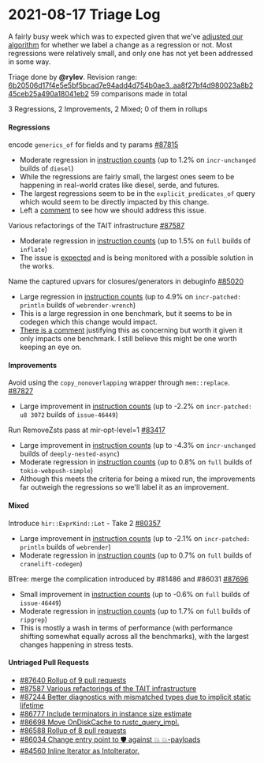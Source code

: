 # 2021-08-17 Triage Log

A fairly busy week which was to expected given that we've [adjusted our algorithm](https://github.com/rust-lang/rustc-perf/pull/956) for whether we label a change as a regression or not. Most regressions were relatively small, and only one has not yet been addressed in some way.

Triage done by **@rylev**.
Revision range: [6b20506d17f4e5e5bf5bcad7e94add4d754b0ae3..aa8f27bf4d980023a8b245ceb25a490a18041eb2](https://perf.rust-lang.org/?start=6b20506d17f4e5e5bf5bcad7e94add4d754b0ae3&end=aa8f27bf4d980023a8b245ceb25a490a18041eb2&absolute=false&stat=instructions%3Au)
59 comparisons made in total

3 Regressions, 2 Improvements, 2 Mixed; 0 of them in rollups

#### Regressions

encode `generics_of` for fields and ty params [#87815](https://github.com/rust-lang/rust/issues/87815)
- Moderate regression in [instruction counts](https://perf.rust-lang.org/compare.html?start=2d10c2a3302d53e10a4ad3ac581103faaae9eeb6&end=c4c2986c499ee9440b7ae23bf5a62c6168e1ce17&stat=instructions:u) (up to 1.2% on `incr-unchanged` builds of `diesel`)
- While the regressions are fairly small, the largest ones seem to be happening in real-world crates like diesel, serde, and futures. 
- The largest regressions seem to be in the `explicit_predicates_of` query which would seem to be directly impacted by this change.
- Left a [comment](https://github.com/rust-lang/rust/pull/87815#issuecomment-900465263) to see how we should address this issue. 


Various refactorings of the TAIT infrastructure [#87587](https://github.com/rust-lang/rust/issues/87587)
- Moderate regression in [instruction counts](https://perf.rust-lang.org/compare.html?start=47b41b7788a6f85c749049062f1e4eed497cd894&end=d488de82f30fd1dcb0220d57498638596622394e&stat=instructions:u) (up to 1.5% on `full` builds of `inflate`)
- The issue is [expected](https://github.com/rust-lang/rust/pull/87587#issuecomment-896754235) and is being monitored with a possible solution in the works.


Name the captured upvars for closures/generators in debuginfo [#85020](https://github.com/rust-lang/rust/issues/85020)
- Large regression in [instruction counts](https://perf.rust-lang.org/compare.html?start=c6094fc7b9981d755abeb8c0e866a0f6315b3ec3&end=99efc51dae1dbe9d741707a7ddef84c29e654df5&stat=instructions:u) (up to 4.9% on `incr-patched: println` builds of `webrender-wrench`)
- This is a large regression in one benchmark, but it seems to be in codegen which this change would impact. 
- [There is a comment](https://github.com/rust-lang/rust/pull/85020#issuecomment-898823772) justifying this as concerning but worth it given it only impacts one benchmark. I still believe this might be one worth keeping an eye on.


#### Improvements

Avoid using the `copy_nonoverlapping` wrapper through `mem::replace`. [#87827](https://github.com/rust-lang/rust/issues/87827)
- Large improvement in [instruction counts](https://perf.rust-lang.org/compare.html?start=e8c25f266349a68faa8c4fb68f5c1d5e4512790f&end=4e886d68766719a7fc1714c52a0e7e81929e8b8e&stat=instructions:u) (up to -2.2% on `incr-patched: u8 3072` builds of `issue-46449`)


Run RemoveZsts pass at mir-opt-level=1 [#83417](https://github.com/rust-lang/rust/issues/83417)
- Large improvement in [instruction counts](https://perf.rust-lang.org/compare.html?start=e55c13e1099b78b1a485202fabc9c1b10b1f1d15&end=8007b506ac5da629f223b755f5a5391edd5f6d01&stat=instructions:u) (up to -4.3% on `incr-unchanged` builds of `deeply-nested-async`)
- Moderate regression in [instruction counts](https://perf.rust-lang.org/compare.html?start=e55c13e1099b78b1a485202fabc9c1b10b1f1d15&end=8007b506ac5da629f223b755f5a5391edd5f6d01&stat=instructions:u) (up to 0.8% on `full` builds of `tokio-webpush-simple`)
- Although this meets the criteria for being a mixed run, the improvements far outweigh the regressions so we'll label it as an improvement.

#### Mixed


Introduce `hir::ExprKind::Let` - Take 2 [#80357](https://github.com/rust-lang/rust/issues/80357)
- Large improvement in [instruction counts](https://perf.rust-lang.org/compare.html?start=2bd17c1d43bba43412cc2f051323a279d6751e43&end=2a6fb9a4c0e5ca7a81999065943b211c226fe9d8&stat=instructions:u) (up to -2.1% on `incr-patched: println` builds of `webrender`)
- Moderate regression in [instruction counts](https://perf.rust-lang.org/compare.html?start=2bd17c1d43bba43412cc2f051323a279d6751e43&end=2a6fb9a4c0e5ca7a81999065943b211c226fe9d8&stat=instructions:u) (up to 0.7% on `full` builds of `cranelift-codegen`)


BTree: merge the complication introduced by #81486 and #86031 [#87696](https://github.com/rust-lang/rust/issues/87696)
- Small improvement in [instruction counts](https://perf.rust-lang.org/compare.html?start=2a6fb9a4c0e5ca7a81999065943b211c226fe9d8&end=23461b210f1b0a121592a18fc4fb666106006668&stat=instructions:u) (up to -0.6% on `full` builds of `issue-46449`)
- Moderate regression in [instruction counts](https://perf.rust-lang.org/compare.html?start=2a6fb9a4c0e5ca7a81999065943b211c226fe9d8&end=23461b210f1b0a121592a18fc4fb666106006668&stat=instructions:u) (up to 1.7% on `full` builds of `ripgrep`)
- This is mostly a wash in terms of performance (with performance shifting somewhat equally across all the benchmarks), with the largest changes happening in stress tests.


#### Untriaged Pull Requests

- [#87640 Rollup of 9 pull requests](https://github.com/rust-lang/rust/pull/87640)
- [#87587 Various refactorings of the TAIT infrastructure](https://github.com/rust-lang/rust/pull/87587)
- [#87244 Better diagnostics with mismatched types due to implicit static lifetime](https://github.com/rust-lang/rust/pull/87244)
- [#86777 Include terminators in instance size estimate](https://github.com/rust-lang/rust/pull/86777)
- [#86698 Move OnDiskCache to rustc_query_impl.](https://github.com/rust-lang/rust/pull/86698)
- [#86588 Rollup of 8 pull requests](https://github.com/rust-lang/rust/pull/86588)
- [#86034 Change entry point to 🛡️ against 💥 💥-payloads](https://github.com/rust-lang/rust/pull/86034)
- [#84560 Inline Iterator as IntoIterator.](https://github.com/rust-lang/rust/pull/84560)

